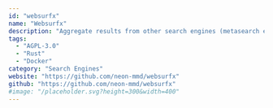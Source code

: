 ```yaml
---
id: "websurfx"
name: "Websurfx"
description: "Aggregate results from other search engines (metasearch engine) without ads while keeping privacy and security in mind. It is extremely fast and provides a high level of customization (alternative to SearX)."
tags:
  - "AGPL-3.0"
  - "Rust"
  - "Docker"
category: "Search Engines"
website: "https://github.com/neon-mmd/websurfx"
github: "https://github.com/neon-mmd/websurfx"
#image: "/placeholder.svg?height=300&width=400"
---
```


